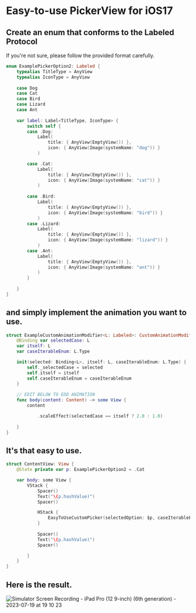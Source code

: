 # Easy-to-use PickerView for **iOS17**
## Create an enum that conforms to the Labeled Protocol
If you're not sure, please follow the provided format carefully.

```Swift
enum ExamplePickerOption2: Labeled {
    typealias TitleType = AnyView
    typealias IconType = AnyView
    
    case Dog
    case Cat
    case Bird
    case Lizard
    case Ant
    
    var label: Label<TitleType, IconType> {
        switch self {
        case .Dog:
            Label(
                title: { AnyView(EmptyView()) },
                icon: { AnyView(Image(systemName: "dog")) }
            )

        case .Cat:
            Label(
                title: { AnyView(EmptyView()) },
                icon: { AnyView(Image(systemName: "cat")) }
            )
            
        case .Bird:
            Label(
                title: { AnyView(EmptyView()) },
                icon: { AnyView(Image(systemName: "bird")) }
            )
        case .Lizard:
            Label(
                title: { AnyView(EmptyView()) },
                icon: { AnyView(Image(systemName: "lizard")) }
            )
        case .Ant:
            Label(
                title: { AnyView(EmptyView()) },
                icon: { AnyView(Image(systemName: "ant")) }
            )
        }
        
    }
}
```
## and simply implement the animation you want to use.

```swift
struct ExampleCustomAnimationModifier<L: Labeled>: CustomAnimationModifierProtocol {
    @Binding var selectedCase: L
    var itself: L
    var caseIterableEnum: L.Type

    init(selected: Binding<L>, itself: L, caseIterableEnum: L.Type) {
        self._selectedCase = selected
        self.itself = itself
        self.caseIterableEnum = caseIterableEnum
    }
    
    // EDIT BELOW TO EDD ANIMATION
    func body(content: Content) -> some View {
        content

            .scaleEffect(selectedCase == itself ? 2.0 : 1.0)
            
    }
}

```

## It's that easy to use.

```swift
struct ContentView: View {
    @State private var p: ExamplePickerOption2 = .Cat

    var body: some View {
        VStack {
            Spacer()
            Text("\(p.hashValue)")
            Spacer()

            HStack {
                EasyToUseCustomPicker(selectedOption: $p, caseIterableEnum: ExamplePickerOption2.self, animationModifier: ExampleCustomAnimationModifier.self)
            }
            
            Spacer()
            Text("\(p.hashValue)")
            Spacer()

        }
    }
}

```

## Here is the result.

![Simulator Screen Recording - iPad Pro (12 9-inch) (6th generation) - 2023-07-19 at 19 10 23](https://github.com/windowcow/Easy-PickerView-SwiftUI/assets/65646883/94d75a6e-c6fb-48cf-b25e-c830797499df)

